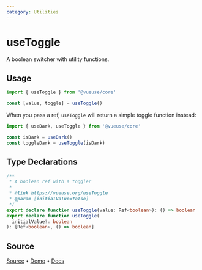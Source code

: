 ```yaml
---
category: Utilities
---
```


# useToggle

A boolean switcher with utility functions.

## Usage

```js
import { useToggle } from '@vueuse/core'

const [value, toggle] = useToggle()
```

When you pass a ref, `useToggle` will return a simple toggle function instead:

```js
import { useDark, useToggle } from '@vueuse/core'

const isDark = useDark()
const toggleDark = useToggle(isDark)
```

<!--FOOTER_STARTS-->
## Type Declarations

```typescript
/**
 * A boolean ref with a toggler
 *
 * @link https://vueuse.org/useToggle
 * @param [initialValue=false]
 */
export declare function useToggle(value: Ref<boolean>): () => boolean
export declare function useToggle(
  initialValue?: boolean
): [Ref<boolean>, () => boolean]
```

## Source

[Source](https://github.com/vueuse/vueuse/blob/main/packages/shared/useToggle/index.ts) • [Demo](https://github.com/vueuse/vueuse/blob/main/packages/shared/useToggle/demo.vue) • [Docs](https://github.com/vueuse/vueuse/blob/main/packages/shared/useToggle/index.md)


<!--FOOTER_ENDS-->
